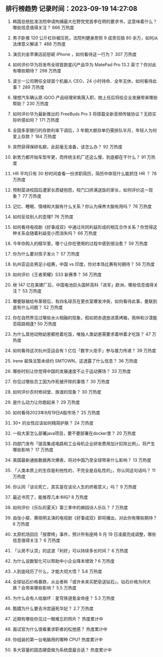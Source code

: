 
## 排行榜趋势 记录时间：2023-09-19 14:27:08
  
  1. 韩国总统批准法院申请拘捕最大在野党党首李在明的要求书，这意味着什么？哪些信息值得关注？ 666 万热度
    
  2. 男子卧推 120 公斤杠铃被压死，法院判健身房担 9 成责任赔 80 余万，如何从法律意义解读？ 488 万热度
    
  3. 演员刘金苹果店前怒砸 iPhone ，如何看待这一行为？ 307 万热度
    
  4. 如何评价华为将发布全球首款星闪产品华为 MatePad Pro 13.2 英寸？你对此有哪些期待？ 298 万热度
    
  5. 波兰一公司聘任全球首个机器人 CEO，24 小时待命、全年无休，如何看待此事？ 289 万热度
    
  6. 理想汽车确认原 iQOO 产品经理宋紫薇入职，她上任后将给企业发展带来哪些帮助？ 230 万热度
    
  7. 如何评价华为最新推出的 FreeBuds Pro 3 将搭载全新音频传输协议？无损实际听感如何？ 171 万热度
    
  8. 全国多家银行的存款利率下调后，3 年期大额存单仍需排队半月，年轻人为何爱上存款？ 164 万热度
    
  9. 突然获得保研名额，此前毫无准备，该怎么办？ 92 万热度
    
  10. 新势力都开始车型年更，而传统主机厂还这么慢，到底都在干什么？ 91 万热度
    
  11. HR 平均只有 30 秒时间查看一份求职简历，简历中体现什么能抓住 HR ？ 78 万热度
    
  12. 预制菜进校园后遭家长质疑抱怨，校门口挤满送饭的家长，如何评价这一现象？ 77 万热度
    
  13. 记忆、睡眠、情绪和大脑有什么关系？你认为保养大脑有用吗？ 76 万热度
    
  14. 如何反驳别人的歪理? 76 万热度
    
  15. 如何看待电视剧《好事成双》中通过共同利益形成的相互合作关系？你觉得这种关系会随着利益变小而消失吗？ 66 万热度
    
  16. 今年你购入的精华里，哪个让你在使用的过程中感到很治愈？ 59 万热度
    
  17. 你为什么要对孩子发火？ 57 万热度
    
  18. 杭州亚运会男足小组赛，中国 vs 印度，你对本场比赛有何期待？ 56 万热度
    
  19. 如何评价《王者荣耀》S33 新赛季？ 56 万热度
    
  20. 继 147 亿在美建厂后，中国电池巨头国轩高科「进军」欧洲，哪些信息值得关注？ 53 万热度
    
  21. 曝曼联输给布莱顿后，有四名球员在更衣室爆发冲突，如何看待此事，曼联到底有什么问题？ 52 万热度
    
  22. 你在自然界见过哪些水火相融的现象，假如把赤道放进蒸烤箱，雨林和沙漠能否陌路相逢? 50 万热度
    
  23. 为什么其他动物幼崽都抢着吃饭，唯独人类幼崽需要求着哄着才吃饭？ 47 万热度
    
  24. 如何看待这次杭州亚运会有 1 亿位「数字火炬手」参与接力传递？ 39 万热度
    
  25. Irene 裴珠泫暂未续约 SMTOWN，这透露了什么信息？ 36 万热度
    
  26. 哪些时刻让你觉得中国的发展速度不止于运动赛场？ 33 万热度
    
  27. 你见过哪些员工因为作死被开除的事情？ 30 万热度
    
  28. 如何评价农村修祠堂、族谱的现象？ 30 万热度
    
  29. 是什么动力让你跑起来？ 29 万热度
    
  30. 如何看待2023年9月19日A股市场？ 25 万热度
    
  31. 30+ 的女性应该如何精简护肤？ 24 万热度
    
  32. 一般大家怎么部署java项目，要不要部署在docker里？ 20 万热度
    
  33. 四部门发布「提高集成电路和工业母机企业研发费用加计扣除比例」，将产生哪些影响？ 17 万热度
    
  34. 美国最新通胀数据再次爆表，将对中国乃至全球带来什么影响？ 13 万热度
    
  35. 「人类本质上的生存是利他性的，不完全是自私性的」，你认同这句话吗？ 11 万热度
    
  36. 你认同「谈论死亡，其实是在谈论人生的终极意义」吗？ 9 万热度
    
  37. 最近书荒了，能推荐几本书吗? 8 万热度
    
  38. 如何评价《乐队的夏天》第三季中的麻园诗人乐队？ 7 万热度
    
  39. 由张小斐、黄晓明主演的电视剧《好事成双》即将播出，对此你有哪些期待？ 6 万热度
    
  40. 太原机场回应「按摩椅」事件，预计所有座椅 9 月 19 日凌晨完成调整，哪些信息值得关注？ 6 万热度
    
  41. 「认房不认贷」的这波「利好」可以持续多长时间？ 6 万热度
    
  42. 为什么说数智化可以帮助中小企业降本增效 ? 6 万热度
    
  43. 人到底经历了什么，才能大彻大悟？ 5.6 万热度
    
  44. 全球钻石价格暴跌，从业者称「或许未来买肥皂送钻石」，钻石价格为何大跌？会带来哪些影响？ 5.5 万热度
    
  45. 为什么会有人给崩坏：星穹铁道氪金命座？ 5.3 万热度
    
  46. 甄嬛为什么要去冷宫逼死华妃？ 2.7 万热度
    
  47. 近期有哪些你见过一眼难忘的照片？ 热度累计中
    
  48. 面试官为什么很看重求职者的松弛感？ 热度累计中
    
  49. 你组装的第一台电脑用的哪种 CPU? 热度累计中
    
  50. 多大容量的固态硬盘做为系统盘最合适？ 热度累计中
    